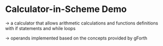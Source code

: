 # Calculator-in-Scheme Demo

-> a calculator that allows arithmetic calculations and functions definitions with if statements and while loops

-> operands implemented based on the concepts provided by gForth
